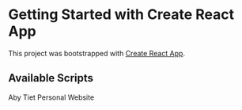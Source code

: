 # Getting Started with Create React App

This project was bootstrapped with [Create React App](https://github.com/facebook/create-react-app).

## Available Scripts
Aby Tiet Personal Website